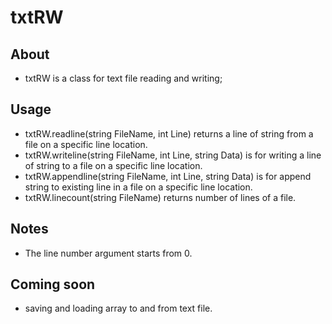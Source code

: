 # txtRW

## About
* txtRW is a class for text file reading and writing;

## Usage
* txtRW.readline(string FileName, int Line) returns a line of string from a file on a specific line location.
* txtRW.writeline(string FileName, int Line, string Data) is for writing a line of string to a file on a specific line location.
* txtRW.appendline(string FileName, int Line, string Data) is for append string to existing line in a file on a specific line location.
* txtRW.linecount(string FileName) returns number of lines of a file.

## Notes
* The line number argument starts from 0.

## Coming soon
* saving and loading array to and from text file.
